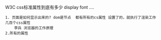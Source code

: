  W3C css标准属性到底有多少
    display  font ....

    1. 页面是如何显示出来的? dom是节点  都有所有的cs属性 设置了的，就执行了渲染工作
    几百个css属性
        李兵 浏览器的工作原理
    2.所有的属性
